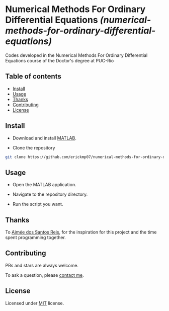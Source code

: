 # Numerical Methods For Ordinary Differential Equations _(numerical-methods-for-ordinary-differential-equations)_

Codes developed in the Numerical Methods For Ordinary Differential Equations course of the Doctor's degree at PUC-Rio

## Table of contents

- [Install](#install)
- [Usage](#usage)
- [Thanks](#thanks)
- [Contributing](#contributing)
- [License](#license)

## Install

- Download and install [MATLAB](https://www.mathworks.com/products/get-matlab.html?s_tid=gn_getml).

- Clone the repository

```bash
git clone https://github.com/erickmp07/numerical-methods-for-ordinary-differential-equations.git
```

## Usage

- Open the MATLAB application.

- Navigate to the repository directory.

- Run the script you want.

## Thanks

To [Aimée dos Santos Reis](https://www.linkedin.com/in/aime%C3%A9-reis-a2a666145/), for the inspiration for this project and the time spent programming together.

## Contributing

PRs and stars are always welcome.

To ask a question, please [contact me](mailto:erimacedo_92@hotmail.com).

## License

Licensed under [MIT](LICENSE) license.